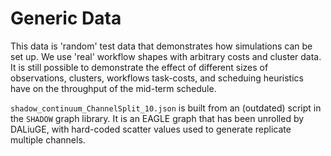 # Generic Data


This data is 'random' test data that demonstrates how simulations can be set up. We use 'real' workflow shapes with arbitrary costs and cluster data. It is still possible to demonstrate the effect of different sizes of observations, clusters, workflows task-costs, and scheduing heuristics have on the throughput of the mid-term schedule. 

`shadow_continuum_ChannelSplit_10.json` is built from an (outdated) script in the `SHADOW` graph library. It is an EAGLE graph that has been unrolled by DALiuGE, with hard-coded scatter values used to generate replicate multiple channels. 